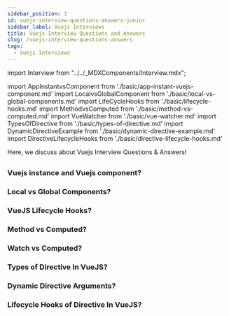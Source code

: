 ```yaml
---
sidebar_position: 3
id: vuejs-interview-questions-answers-junior
sidebar_label: Vuejs Interviews
title: Vuejs Interview Questions and Answers
slug: /vuejs-interview-questions-answers
tags:
  - Vuejs Interviews
---
```


import Interview from "../../_MDXComponents/Interview.mdx";

import AppInstantvsComponent from './basic/app-instant-vuejs-component.md'
import LocalvsGlobalComponent from './basic/local-vs-global-components.md'
import LifeCycleHooks from './basic/lifecycle-hooks.md'
import MethodvsComputed from './basic/method-vs-computed.md'
import VueWatcher from './basic/vue-watcher.md'
import TypesOfDirective  from './basic/types-of-directive.md'
import DynamicDirectiveExample  from './basic/dynamic-directive-example.md'
import DirectiveLifecycleHooks  from './basic/directive-lifecycle-hooks.md'


Here, we discuss about Vuejs Interview Questions & Answers!

## 

<Interview>

  ### Vuejs instance and Vuejs component?
 <AppInstantvsComponent />
</Interview>

<Interview>

  ### Local vs Global Components?
 <LocalvsGlobalComponent />
</Interview>

<Interview>

  ### VueJS Lifecycle Hooks?
 <LifeCycleHooks />
</Interview>

<Interview level="junior">

  ### Method vs Computed?
 <MethodvsComputed />
</Interview>

<Interview level="junior">

  ### Watch vs Computed?
 <VueWatcher />
</Interview>

<Interview level="junior">

  ### Types of Directive In VueJS?
 <TypesOfDirective />
</Interview>

<Interview level="junior">

  ### Dynamic Directive Arguments?
 <DynamicDirectiveExample />
</Interview>

<Interview level="junior">

  ### Lifecycle Hooks of Directive In VueJS?
 <DirectiveLifecycleHooks />
</Interview>